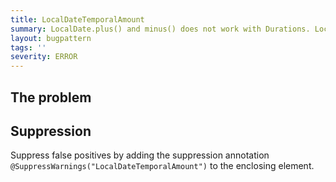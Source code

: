 ```yaml
---
title: LocalDateTemporalAmount
summary: LocalDate.plus() and minus() does not work with Durations. LocalDate represents civil time (years/months/days), so java.time.Period is the appropriate thing to add or subtract instead.
layout: bugpattern
tags: ''
severity: ERROR
---
```


<!--
*** AUTO-GENERATED, DO NOT MODIFY ***
To make changes, edit the @BugPattern annotation or the explanation in docs/bugpattern.
-->

## The problem


## Suppression
Suppress false positives by adding the suppression annotation `@SuppressWarnings("LocalDateTemporalAmount")` to the enclosing element.
